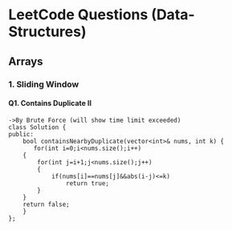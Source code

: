 # LeetCode Questions (Data-Structures)
## Arrays
### 1. Sliding Window
#### Q1. Contains Duplicate II

    ->By Brute Force (will show time limit exceeded) 
    class Solution {
    public:
        bool containsNearbyDuplicate(vector<int>& nums, int k) {
           for(int i=0;i<nums.size();i++)
        {
            for(int j=i+1;j<nums.size();j++)
            {
                if(nums[i]==nums[j]&&abs(i-j)<=k)
                    return true;
            }
        }
        return false;
        }
    };

